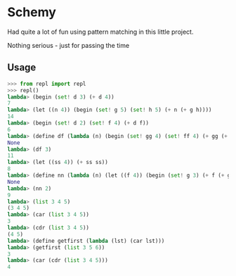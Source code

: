 # Schemy
Had quite a lot of fun using pattern matching in this little project. 

Nothing serious - just for passing the time

## Usage

```python
>>> from repl import repl 
>>> repl()
lambda> (begin (set! d 3) (+ d 4))
7
lambda> (let ((n 4)) (begin (set! g 5) (set! h 5) (+ n (+ g h))))
14
lambda> (begin (set! d 2) (set! f 4) (+ d f))
6
lambda> (define df (lambda (n) (begin (set! gg 4) (set! ff 4) (+ gg (+ ff n)))))
None
lambda> (df 3)
11
lambda> (let ((ss 4)) (+ ss ss))
8
lambda> (define nn (lambda (n) (let ((f 4)) (begin (set! g 3) (+ f (+ g n))))))
None
lambda> (nn 2)
9
lambda> (list 3 4 5)
(3 4 5)
lambda> (car (list 3 4 5))
3
lambda> (cdr (list 3 4 5))
(4 5)
lambda> (define getfirst (lambda (lst) (car lst)))
lambda> (getfirst (list 3 5 6))
3
lambda> (car (cdr (list 3 4 5)))
4
```